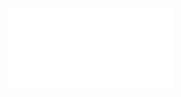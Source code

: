 <!--
title: 10 - Creating Node.js modules
featured: true
-->

<iframe src="//www.youtube.com/embed/3I78ELjTzlQ" frameborder="0" allowfullscreen></iframe>
